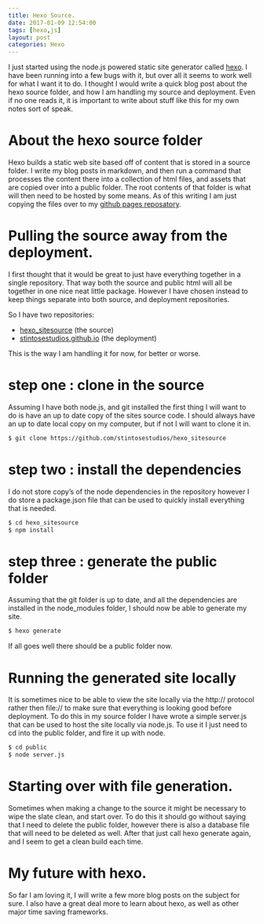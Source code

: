 ```yaml
---
title: Hexo Source.
date: 2017-01-09 12:54:00
tags: [hexo,js]
layout: post
categories: Hexo
---
```


I just started using the node.js powered static site generator called [hexo](https://hexo.io/). I have been running into a few bugs with it, but over all it seems to work well for what I want it to do. I thought I would write a quick blog post about the hexo source folder, and how I am handling my source and deployment. Even if no one reads it, it is important to write about stuff like this for my own notes sort of speak.

<!-- more -->

# About the hexo source folder

Hexo builds a static web site based off of content that is stored in a source folder. I write my blog posts in markdown, and then run a command that processes the content there into a collection of html files, and assets that are copied over into a public folder. The root contents of that folder is what will then need to be hosted by some means. As of this writing I am just copying the files over to my [github pages reposatory](https://github.com/stintosestudios/stintosestudios.github.io).

# Pulling the source away from the deployment.

I first thought that it would be great to just have everything together in a single repository. That way both the source and public html will all be together in one nice neat little package. However I have chosen instead to keep things separate into both source, and deployment repositories.

So I have two repositories:

* [hexo_sitesource](https://github.com/stintosestudios/hexo_sitesource) (the source)
* [stintosestudios.github.io](https://github.com/stintosestudios/stintosestudios.github.io) (the deployment)

This is the way I am handling it for now, for better or worse.

# step one : clone in the source

Assuming I have both node.js, and git installed the first thing I will want to do is have an up to date copy of the sites source code. I should always have an up to date local copy on my computer, but if not I will want to clone it in.

```bash
$ git clone https://github.com/stintosestudios/hexo_sitesource
```

# step two : install the dependencies

I do not store copy’s of the node dependencies in the repository however I do store a package.json file that can be used to quickly install everything that is needed.

```bash
$ cd hexo_sitesource
$ npm install
```

# step three : generate the public folder

Assuming that the git folder is up to date, and all the dependencies are installed in the node_modules folder, I should now be able to generate my site.

```bash
$ hexo generate
```

If all goes well there should be a public folder now.

# Running the generated site locally

It is sometimes nice to be able to view the site locally via the http:// protocol rather then file:// to make sure that everything is looking good before deployment. To do this in my source folder I have wrote a simple server.js that can be used to host the site locally via node.js. To use it I just need to cd into the public folder, and fire it up with node.

```bash
$ cd public
$ node server.js
```

# Starting over with file generation.

Sometimes when making a change to the source it might be necessary to wipe the slate clean, and start over. To do this it should go without saying that I need to delete the public folder, however there is also a database file that will need to be deleted as well. After that just call hexo generate again, and I seem to get a clean build each time.

# My future with hexo.

So far I am loving it, I will write a few more blog posts on the subject for sure. I also have a great deal more to learn about hexo, as well as other major time saving frameworks.